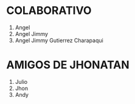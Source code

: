 # COLABORATIVO
1. Angel
2. Angel Jimmy
3. Angel Jimmy Gutierrez Charapaqui

# AMIGOS DE JHONATAN
1. Julio
2. Jhon
3. Andy